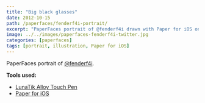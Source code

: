 ```yaml
---
title: "Big black glasses"
date: 2012-10-15
path: /paperfaces/fenderf4i-portrait/
excerpt: "PaperFaces portrait of @fenderf4i drawn with Paper for iOS on an iPad."
image: ../../images/paperfaces-fenderf4i-twitter.jpg
categories: [paperfaces]
tags: [portrait, illustration, Paper for iOS]
---
```


PaperFaces portrait of [@fenderf4i](https://twitter.com/fenderf4i).

**Tools used:**

- [LunaTik Alloy Touch Pen](https://www.amazon.com/gp/product/B00821TR7G/ref=as_li_ss_tl?ie=UTF8&tag=mademist-20&linkCode=as2&camp=1789&creative=390957&creativeASIN=B00821TR7G)
- [Paper for iOS](https://paper.bywetransfer.com/)
